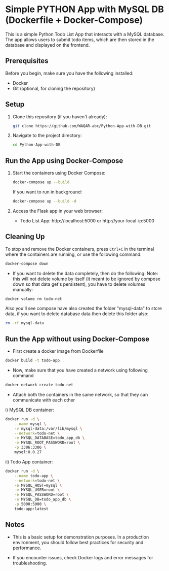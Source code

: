  
# Simple PYTHON App with MySQL DB (Dockerfile + Docker-Compose)

This is a simple Python Todo List App that interacts with a MySQL database. The app allows users to submit todo items, which are then stored in the database and displayed on the frontend.

## Prerequisites

Before you begin, make sure you have the following installed:

- Docker
- Git (optional, for cloning the repository)

## Setup

1. Clone this repository (if you haven't already):
   ```bash
   git clone https://github.com/WAQAR-abc/Python-App-with-DB.git
   ```

2. Navigate to the project directory:
   ```bash
   cd Python-App-with-DB
   ```
   
## Run the App using Docker-Compose

1. Start the containers using Docker Compose:
   ```bash
   docker-compose up --build
   ```
   If you want to run in background:
   ```bash
   docker-compose up --build -d
   ```

2. Access the Flask app in your web browser:

   - Todo List App: http://localhost:5000  or  http://your-local-ip:5000

## Cleaning Up

To stop and remove the Docker containers, press `Ctrl+C` in the terminal where the containers are running, or use the following command:
```bash
docker-compose down
```
- If you want to delete the data completely, then do the following:
Note: this will not delete volume by itself (it meant to be ignored by compose down so that data get's persistent), you have to delete volumes manually:
```bash
docker volume rm todo-net
```
Also you'll see compose have also created the folder "mysql-data" to store data, if you want to delete database data then delete this folder also:
```bash
rm -rf mysql-data
```

## Run the App without using Docker-Compose

- First create a docker image from Dockerfile
```bash
docker build -t todo-app .
```

- Now, make sure that you have created a network using following command
```bash
docker network create todo-net
```

- Attach both the containers in the same network, so that they can communicate with each other

i) MySQL DB container:
```bash
docker run -d \
    --name mysql \
    -v mysql-data:/var/lib/mysql \
    --network=todo-net \
    -e MYSQL_DATABASE=todo_app_db \
    -e MYSQL_ROOT_PASSWORD=root \
    -p 3306:3306 \
    mysql:8.0.27

```
ii) Todo App container:
```bash
docker run -d \
    --name todo-app \
    --network=todo-net \
    -e MYSQL_HOST=mysql \
    -e MYSQL_USER=root \
    -e MYSQL_PASSWORD=root \
    -e MYSQL_DB=todo_app_db \
    -p 5000:5000 \
    todo-app:latest

```

## Notes

- This is a basic setup for demonstration purposes. In a production environment, you should follow best practices for security and performance.

- If you encounter issues, check Docker logs and error messages for troubleshooting.

```
